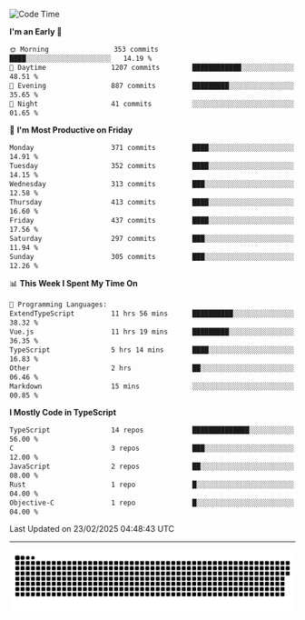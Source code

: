<!--
<picture>
  <source
    srcset="https://github-readme-stats.vercel.app/api?username=kevinxft&show_icons=true&theme=dark"
    media="(prefers-color-scheme: dark)"
  />
  <source
    srcset="https://github-readme-stats.vercel.app/api?username=kevinxft&show_icons=true"
    media="(prefers-color-scheme: light), (prefers-color-scheme: no-preference)"
  />
  <img src="https://github-readme-stats.vercel.app/api?username=kevinxft&show_icons=true" />
</picture>
-->

<!--START_SECTION:waka-->
![Code Time](http://img.shields.io/badge/Code%20Time-3%2C130%20hrs%206%20mins-blue)

**I'm an Early 🐤** 

```text
🌞 Morning                353 commits         ████░░░░░░░░░░░░░░░░░░░░░   14.19 % 
🌆 Daytime                1207 commits        ████████████░░░░░░░░░░░░░   48.51 % 
🌃 Evening                887 commits         █████████░░░░░░░░░░░░░░░░   35.65 % 
🌙 Night                  41 commits          ░░░░░░░░░░░░░░░░░░░░░░░░░   01.65 % 
```
📅 **I'm Most Productive on Friday** 

```text
Monday                   371 commits         ████░░░░░░░░░░░░░░░░░░░░░   14.91 % 
Tuesday                  352 commits         ████░░░░░░░░░░░░░░░░░░░░░   14.15 % 
Wednesday                313 commits         ███░░░░░░░░░░░░░░░░░░░░░░   12.58 % 
Thursday                 413 commits         ████░░░░░░░░░░░░░░░░░░░░░   16.60 % 
Friday                   437 commits         ████░░░░░░░░░░░░░░░░░░░░░   17.56 % 
Saturday                 297 commits         ███░░░░░░░░░░░░░░░░░░░░░░   11.94 % 
Sunday                   305 commits         ███░░░░░░░░░░░░░░░░░░░░░░   12.26 % 
```


📊 **This Week I Spent My Time On** 

```text
💬 Programming Languages: 
ExtendTypeScript         11 hrs 56 mins      ██████████░░░░░░░░░░░░░░░   38.32 % 
Vue.js                   11 hrs 19 mins      █████████░░░░░░░░░░░░░░░░   36.35 % 
TypeScript               5 hrs 14 mins       ████░░░░░░░░░░░░░░░░░░░░░   16.83 % 
Other                    2 hrs               ██░░░░░░░░░░░░░░░░░░░░░░░   06.46 % 
Markdown                 15 mins             ░░░░░░░░░░░░░░░░░░░░░░░░░   00.85 % 
```

**I Mostly Code in TypeScript** 

```text
TypeScript               14 repos            ██████████████░░░░░░░░░░░   56.00 % 
C                        3 repos             ███░░░░░░░░░░░░░░░░░░░░░░   12.00 % 
JavaScript               2 repos             ██░░░░░░░░░░░░░░░░░░░░░░░   08.00 % 
Rust                     1 repo              █░░░░░░░░░░░░░░░░░░░░░░░░   04.00 % 
Objective-C              1 repo              █░░░░░░░░░░░░░░░░░░░░░░░░   04.00 % 
```




 Last Updated on 23/02/2025 04:48:43 UTC
<!--END_SECTION:waka-->

---

<picture>
  <source media="(prefers-color-scheme: dark)" srcset="https://raw.githubusercontent.com/kevinxft/kevinxft/output/github-contribution-grid-snake-dark.svg">
  <source media="(prefers-color-scheme: light)" srcset="https://raw.githubusercontent.com/kevinxft/kevinxft/output/github-contribution-grid-snake.svg">
  <img alt="github contribution grid snake animation" src="https://raw.githubusercontent.com/kevinxft/kevinxft/output/github-contribution-grid-snake.svg">
</picture>